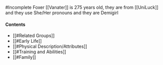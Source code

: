 #Incomplete 
Foxer [[Vanater]] is 275 years old, they are from [[UniLuck]] and they use She/Her pronouns and they are Demigirl
#### Contents
- [[#Related Groups]]
- [[#Early Life]]
- [[#Physical Description/Attributes]]
- [[#Training and Abilities]]
- [[#Family]]